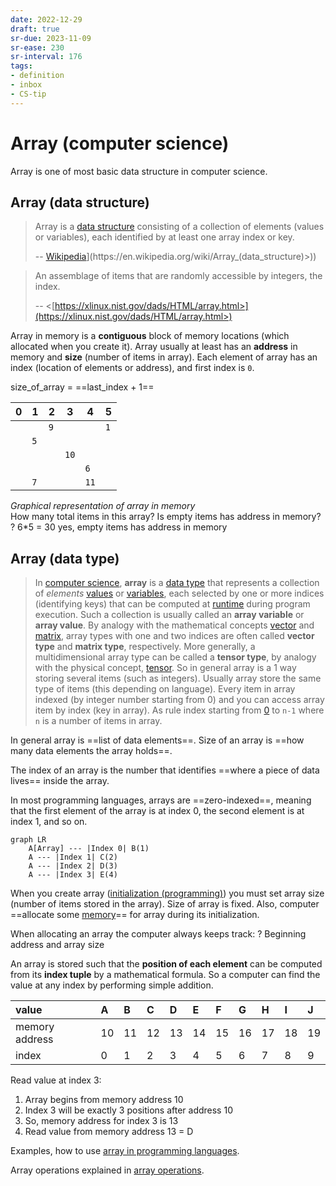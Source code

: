 ```yaml
---
date: 2022-12-29
draft: true
sr-due: 2023-11-09
sr-ease: 230
sr-interval: 176
tags:
- definition
- inbox
- CS-tip
---
```


# Array (computer science)

Array is one of most basic data structure in computer science.

## Array (data structure)

> Array is a [data structure](./data%20structure.md) consisting of a collection of elements (values
> or variables), each identified by at least one array index or key.
>
> -- [Wikipedia](<[https://en.wikipedia.org/wiki/Array_(data_structure)>)](https://en.wikipedia.org/wiki/Array_(data_structure)>))

> An assemblage of items that are randomly accessible by integers, the index.
>
> -- <[https://xlinux.nist.gov/dads/HTML/array.html>](https://xlinux.nist.gov/dads/HTML/array.html>)

Array in memory is a **contiguous** block of memory locations (which allocated
when you create it). Array usually at least has an **address** in memory and
**size** (number of items in array). Each element of array has an index
(location of elements or address), and first index is `0`.

size_of_array = ==last_index + 1==

| 0   | 1   | 2   | 3   | 4   | 5   |
| --- | --- | --- | --- | --- | --- |
|     |     | `9`   |     |     | `1`   |
|     | `5`   |     |     |     |     |
|     |     |     | `10`  |     |     |
|     |     |     |     | `6`   |     |
|     | `7`   |     |     | `11`  |     |
*Graphical representation of array in memory*\
How many total items in this array? Is empty items has address in memory?
?
6*5 = 30
yes, empty items has address in memory

## Array (data type)

> In [computer science](./computer%20science.md), **array** is a [data type](./data%20type.md) that represents a
> collection of _elements_ [values](./value%20%28computer%20science%29.md) or
> [variables](./variable%20%28computer%20science%29.md), each selected by one or more
> indices (identifying keys) that can be computed at
> [runtime](./runtime%20%28program%20lifecycle%20phase%29.md) during program execution. Such a
> collection is usually called an **array variable** or **array value**. By
> analogy with the mathematical concepts [vector](./vector.md) and
> [matrix](./matrix%20%28mathematics%29.md), array types with one and two indices are
> often called **vector type** and **matrix type**, respectively. More
> generally, a multidimensional array type can be called a **tensor type**, by
> analogy with the physical concept, [tensor](./tensor.md).
So in general array is a 1 way storing several items (such as integers). Usually
array store the same type of items (this depending on language). Every item in
array indexed (by integer number starting from 0) and you can access array item
by index (key in array). As rule index starting from [0](./zero-based%20numbering.md)
to `n-1` where `n` is a number of items in array.

In general array is ==list of data elements==.
Size of an array is ==how many data elements the array holds==.

The index of an array is the number that identifies ==where a piece of data
lives== inside the array.

In most programming languages, arrays are ==zero-indexed==, meaning that the
first element of the array is at index 0, the second element is at index 1, and
so on.

```mermaid
graph LR
    A[Array] --- |Index 0| B(1)
    A --- |Index 1| C(2)
    A --- |Index 2| D(3)
    A --- |Index 3| E(4)
```


When you create array ([initialization (programming)](./initialization%20%28programming%29.md)) you must set array size
(number of items stored in the array). Size of array is fixed. Also, computer
==allocate some [memory](./computer%20memory.md)== for array during its
initialization.


When allocating an array the computer always keeps track: ? Beginning address
and array size


An array is stored such that the **position of each element** can be computed
from its **index tuple** by a mathematical formula. So a computer can find the
value at any index by performing simple addition.

| value          | A   | B   | C   | D   | E   | F   | G   | H   | I   | J   |
| :------------- | :-- | :-- | :-- | :-- | :-- | :-- | :-- | :-- | :-- | :-- |
| memory address | 10  | 11  | 12  | 13  | 14  | 15  | 16  | 17  | 18  | 19  |
| index          | 0   | 1   | 2   | 3   | 4   | 5   | 6   | 7   | 8   | 9   |

Read value at index 3:

1. Array begins from memory address 10
2. Index 3 will be exactly 3 positions after address 10
3. So, memory address for index 3 is 13
4. Read value from memory address 13 = D

Examples, how to use [array in programming languages](./array%20in%20programming%20languages.md).

Array operations explained in [array operations](./array%20operations.md).